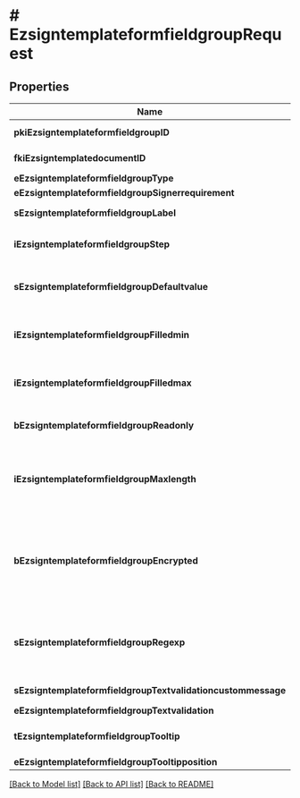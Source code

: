 # # EzsigntemplateformfieldgroupRequest

## Properties

Name | Type | Description | Notes
------------ | ------------- | ------------- | -------------
**pkiEzsigntemplateformfieldgroupID** | **int** | The unique ID of the Ezsigntemplateformfieldgroup | [optional]
**fkiEzsigntemplatedocumentID** | **int** | The unique ID of the Ezsigntemplatedocument |
**eEzsigntemplateformfieldgroupType** | [**\eZmaxAPI\Model\FieldEEzsigntemplateformfieldgroupType**](FieldEEzsigntemplateformfieldgroupType.md) |  |
**eEzsigntemplateformfieldgroupSignerrequirement** | [**\eZmaxAPI\Model\FieldEEzsigntemplateformfieldgroupSignerrequirement**](FieldEEzsigntemplateformfieldgroupSignerrequirement.md) |  | [optional]
**sEzsigntemplateformfieldgroupLabel** | **string** | The Label for the Ezsigntemplateformfieldgroup |
**iEzsigntemplateformfieldgroupStep** | **int** | The step when the Ezsigntemplatesigner will be invited to fill the form fields |
**sEzsigntemplateformfieldgroupDefaultvalue** | **string** | The default value for the Ezsigntemplateformfieldgroup  You can use the codes below and they will be replaced at signature time.    | Code | Description | Example | | ------------------------- | ------------ | ------------ | | {sUserFirstname} | The first name of the contact | John | | {sUserLastname} | The last name of the contact | Doe | | {sUserJobtitle} | The job title | Sales Representative | | {sEmailAddress} | The email address | email@example.com | | {sPhoneE164} | A phone number in E.164 Format | +15149901516 | | {sPhoneE164Cell} | A phone number in E.164 Format | +15149901516 | |
**iEzsigntemplateformfieldgroupFilledmin** | **int** | The minimum number of Ezsigntemplateformfield that must be filled in the Ezsigntemplateformfieldgroup |
**iEzsigntemplateformfieldgroupFilledmax** | **int** | The maximum number of Ezsigntemplateformfield that must be filled in the Ezsigntemplateformfieldgroup |
**bEzsigntemplateformfieldgroupReadonly** | **bool** | Whether the Ezsigntemplateformfieldgroup is read only or not. |
**iEzsigntemplateformfieldgroupMaxlength** | **int** | The maximum length for the value in the Ezsigntemplateformfieldgroup  This can only be set if eEzsigntemplateformfieldgroupType is **Text** or **Textarea** | [optional]
**bEzsigntemplateformfieldgroupEncrypted** | **bool** | Whether the Ezsigntemplateformfieldgroup is encrypted in the database or not. Encrypted values are not displayed on the Ezsigndocument. This can only be set if eEzsigntemplateformfieldgroupType is **Text** or **Textarea** | [optional]
**sEzsigntemplateformfieldgroupRegexp** | **string** | A regular expression to indicate what values are acceptable for the Ezsigntemplateformfieldgroup.  This can only be set if eEzsigntemplateformfieldgroupType is **Text** or **Textarea** | [optional]
**sEzsigntemplateformfieldgroupTextvalidationcustommessage** | **string** | Description of validation rule. Show by signatory. | [optional]
**eEzsigntemplateformfieldgroupTextvalidation** | [**\eZmaxAPI\Model\EnumTextvalidation**](EnumTextvalidation.md) |  | [optional]
**tEzsigntemplateformfieldgroupTooltip** | **string** | A tooltip that will be presented to Ezsigntemplatesigner about the Ezsigntemplateformfieldgroup | [optional]
**eEzsigntemplateformfieldgroupTooltipposition** | [**\eZmaxAPI\Model\FieldEEzsigntemplateformfieldgroupTooltipposition**](FieldEEzsigntemplateformfieldgroupTooltipposition.md) |  | [optional]

[[Back to Model list]](../../README.md#models) [[Back to API list]](../../README.md#endpoints) [[Back to README]](../../README.md)
